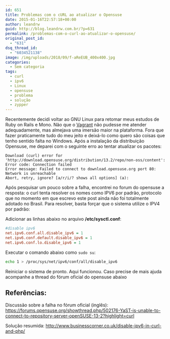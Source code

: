 ```yaml
---
id: 651
title: Problemas com o cURL ao atualizar o Opensuse
date: 2015-01-16T22:57:18+00:00
author: leandrw
guid: http://blog.leandrw.com.br/?p=631
permalink: /problemas-com-o-curl-ao-atualizar-o-opensuse/
original_post_id:
  - "631"
dsq_thread_id:
  - "6034521138"
image: /img/uploads/2018/09/f-aReEUB_400x400.jpg
categories:
  - Sem categoria
tags:
  - curl
  - ipv6
  - Linux
  - opensuse
  - problema
  - solução
  - zypper
---
```

Recentemente decidi voltar ao GNU Linux para retomar meus estudos de Ruby on Rails e Mono. Não que o <a href="https://www.vagrantup.com/" target="_blank" rel="noopener">Vagrant</a> não pudesse me atender adequadamente, mas almejava uma imersão maior na plataforma. Fora que fazer praticamente tudo do meu jeito e deixá-lo como quero são coisas que tenho sentido falta no Windows. Após a instalação da distribuição Opensuse, me deparei com o seguinte erro ao tentar atualizar os pacotes:
```
Download (curl) error for 'http://download.opensuse.org/distribution/13.2/repo/non-oss/content':
Error code: Connection failed
Error message: Failed to connect to download.opensuse.org port 80: Network is unreachable
Abort, retry, ignore? [a/r/i/? shows all options] (a):
```

Após pesquisar um pouco sobre a falha, encontrei no forum do opensuse a resposta: o curl tenta resolver os nomes como IPV6 por padrão, protocolo que no momento em que escrevo este post ainda não foi totalmente adotado no Brasil. Para resolver, basta forçar que o sistema utilize o IPV4 por padrão:

Adicionar as linhas abaixo no arquivo <strong>/etc/sysctl.conf</strong>:
```ini
#disable ipv6
net.ipv6.conf.all.disable_ipv6 = 1
net.ipv6.conf.default.disable_ipv6 = 1
net.ipv6.conf.lo.disable_ipv6 = 1
```

Executar o comando abaixo como <code>sudo su</code>:
```bash
echo 1 > /proc/sys/net/ipv6/conf/all/disable_ipv6
```

Reiniciar o sistema de pronto. Aqui funcionou. Caso precise de mais ajuda acompanhe a thread do fórum oficial do opensuse abaixo

<h2>Referências:</h2>
Discussão sobre a falha no fórum oficial (inglês):
<a href="https://forums.opensuse.org/showthread.php/502176-YaST-is-unable-to-connect-to-repository-server-openSUSE-13-2?highlight=curl" target="_blank" rel="noopener">https://forums.opensuse.org/showthread.php/502176-YaST-is-unable-to-connect-to-repository-server-openSUSE-13-2?highlight=curl</a>

Solução resumida:
<a href="http://www.businesscorner.co.uk/disable-ipv6-in-curl-and-php/" target="_blank" rel="noopener">http://www.businesscorner.co.uk/disable-ipv6-in-curl-and-php/</a>
